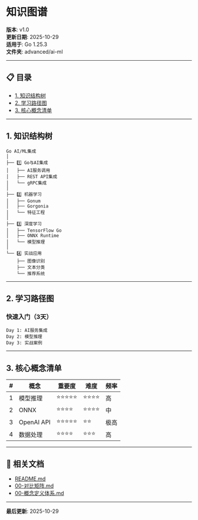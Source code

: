 ﻿# 知识图谱

**版本**: v1.0  
**更新日期**: 2025-10-29  
**适用于**: Go 1.25.3  
**文件夹**: advanced/ai-ml

---

## 📋 目录

- [1. 知识结构树](#1-知识结构树)
- [2. 学习路径图](#2-学习路径图)
- [3. 核心概念清单](#3-核心概念清单)

---

## 1. 知识结构树

```text
Go AI/ML集成
│
├── 1️⃣ Go与AI集成
│   ├── AI服务调用
│   ├── REST API集成
│   └── gRPC集成
│
├── 2️⃣ 机器学习
│   ├── Gonum
│   ├── Gorgonia
│   └── 特征工程
│
├── 3️⃣ 深度学习
│   ├── TensorFlow Go
│   ├── ONNX Runtime
│   └── 模型推理
│
└── 4️⃣ 实战应用
    ├── 图像识别
    ├── 文本分类
    └── 推荐系统
```

---

## 2. 学习路径图

### 快速入门（3天）

```text
Day 1: AI服务集成
Day 2: 模型推理
Day 3: 实战案例
```

---

## 3. 核心概念清单

| # | 概念 | 重要度 | 难度 | 频率 |
|---|------|--------|------|------|
| 1 | 模型推理 | ⭐⭐⭐⭐⭐ | ⭐⭐⭐⭐ | 高 |
| 2 | ONNX | ⭐⭐⭐⭐ | ⭐⭐⭐⭐ | 中 |
| 3 | OpenAI API | ⭐⭐⭐⭐⭐ | ⭐⭐ | 极高 |
| 4 | 数据处理 | ⭐⭐⭐⭐ | ⭐⭐⭐ | 高 |

---

## 🔗 相关文档

- [README.md](./README.md)
- [00-对比矩阵.md](./00-对比矩阵.md)
- [00-概念定义体系.md](./00-概念定义体系.md)

---

**最后更新**: 2025-10-29

